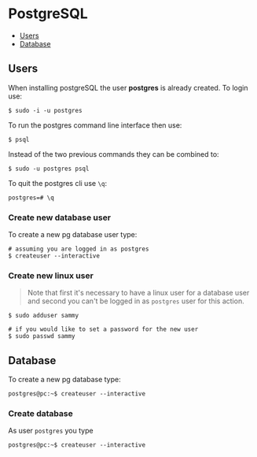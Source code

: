 # PostgreSQL

- [Users](#users)
- [Database](#database)

## Users
When installing postgreSQL the user __postgres__ is already created. To login use:
```shell
$ sudo -i -u postgres
```

To run the postgres command line interface then use:
```shell
$ psql
```

Instead of the two previous commands they can be combined to:
```shell
$ sudo -u postgres psql
```

To quit the postgres cli use `\q`:
```postgres
postgres=# \q
```

### Create new database user
To create a new pg database user type:
```shell
# assuming you are logged in as postgres
$ createuser --interactive
```

### Create new linux user
> Note that first it's necessary to have a linux user for a database user and second you can't be logged in as `postgres` user for this action.
```shell
$ sudo adduser sammy

# if you would like to set a password for the new user
$ sudo passwd sammy 
```

## Database
To create a new pg database type:
```shell
postgres@pc:~$ createuser --interactive
```

### Create database
As user `postgres` you type
```shell
postgres@pc:~$ createuser --interactive
```
